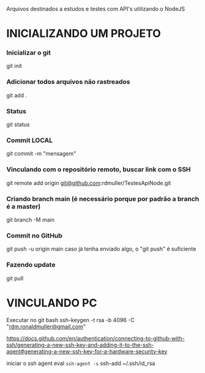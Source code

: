 Arquivos destinados a estudos e testes com API's utilizando o NodeJS

# INICIALIZANDO UM PROJETO

### Inicializar o git
git init 

### Adicionar todos arquivos não rastreados
git add .

### Status
git status

### Commit LOCAL
git commit -m "mensagem"

### Vinculando com o repositório remoto, buscar link com o SSH
git remote add origin git@github.com:rdmuller/TestesApiNode.git

### Criando branch main (é necessário porque por padrão a branch é a master)
git branch -M main

### Commit no GitHub
git push -u origin main
caso já tenha enviado algo, o "git push" é suficiente

### Fazendo update
git pull

# VINCULANDO PC
Executar no git bash
ssh-keygen -t rsa -b 4096 -C "rdm.ronaldmuller@gmail.com"

https://docs.github.com/en/authentication/connecting-to-github-with-ssh/generating-a-new-ssh-key-and-adding-it-to-the-ssh-agent#generating-a-new-ssh-key-for-a-hardware-security-key

iniciar o ssh agent
eval `ssh-agent -s`
ssh-add ~/.ssh/id_rsa



